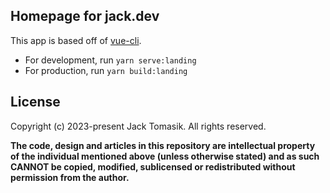 ## Homepage for jack.dev

This app is based off of [vue-cli](https://cli.vuejs.org).

- For development, run `yarn serve:landing`
- For production, run `yarn build:landing`

## License

Copyright (c) 2023-present Jack Tomasik. All rights reserved.

**The code, design and articles in this repository are intellectual property of
the individual mentioned above (unless otherwise stated) and as such CANNOT be
copied, modified, sublicensed or redistributed without permission from the
author.**
